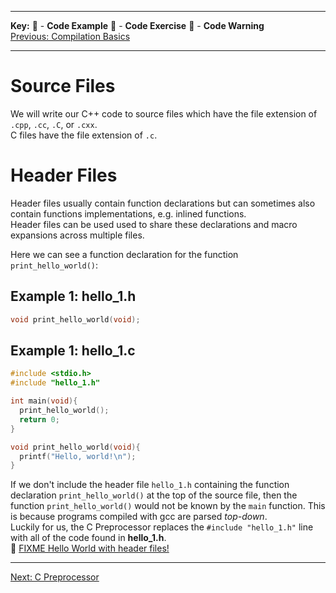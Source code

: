 
---
**Key:** 
:large_orange_diamond: - **Code Example** 
:large_blue_diamond: - **Code Exercise** 
:red_circle: - **Code Warning**  
[Previous: Compilation Basics](https://github.com/ackirby88/CS107/blob/master/C-Basics/C-0-CompilationBasics.md)

---
# Source Files
We will write our C++ code to source files which have the file extension of `.cpp`, `.cc`, `.C`, or `.cxx`.  
C files have the file extension of `.c`.

# Header Files
Header files usually contain function declarations but can sometimes also contain functions implementations, e.g. inlined functions.  
Header files can be used used to share these declarations and macro expansions across multiple files.  

Here we can see a function declaration for the function `print_hello_world()`:
## Example 1: hello_1.h
```C
void print_hello_world(void);
```
## Example 1: hello_1.c
```C
#include <stdio.h>
#include "hello_1.h"

int main(void){
  print_hello_world();
  return 0;
}

void print_hello_world(void){
  printf("Hello, world!\n");
}
```  
If we don't include the header file `hello_1.h` containing the function declaration `print_hello_world()` at the top of the source file, then the function `print_hello_world()` would not be known by the `main` function. This is because programs compiled with gcc are parsed *top-down*.  
Luckily for us, the C Preprocessor replaces the `#include "hello_1.h"` line with all of the code found in **hello_1.h**.  
:large_orange_diamond: [FIXME Hello World with header files!](...)

---
[Next: C Preprocessor](https://github.com/ackirby88/CS107/blob/master/C-Basics/C-2-Prepocessor.md)
